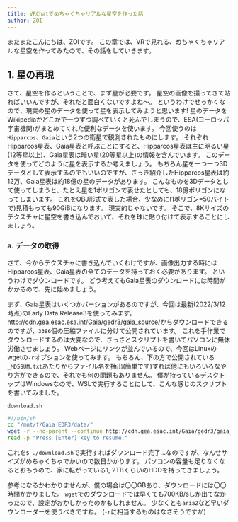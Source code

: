 ```yaml
---
title: VRChatでめちゃくちゃリアルな星空を作った話
author: ZOI
---
```


またまたこんにちは、ZOIです。
この章では、VRで見れる、めちゃくちゃリアルな星空を作ってみたので、その話をしていきます。

## 1. 星の再現

さて、星空を作るということで、まず星が必要です。
星空の画像を撮ってきて貼ればいいんですが、それだと面白くないですよね〜。
というわけでせっかくなので、現実の星のデータを使って星を表示してみようと思います!
星のデータをWikipediaかどこかで一つずつ調べていくと死んでしまうので、ESA(ヨーロッパ宇宙機関)がまとめてくれた便利なデータを使います。
今回使うのは`Hipparcos`、`Gaia`という2つの衛星で観測されたものにします。
それぞれHipparcos星表、Gaia星表と呼ぶことにすると、Hipparcos星表は主に明るい星(12等星以上)、Gaia星表は暗い星(20等星以上)の情報を含んでいます。
このデータを使ってどのように星を表示するか考えましょう。
もちろん星を一つ一つ3Dデータとして表示するのでもいいのですが、さっき紹介したHipparcos星表は約12万、Gaia星表は約18億の星のデータがあります。
こんなものを3Dデータとして使ってしまうと、たとえ星を1ポリゴンで表せたとしても、18億ポリゴンになってしまいます。
これをOBJ形式で表した場合、少なめに(1ポリゴン=50バイトで)見積もっても90GiBになります。
現実的じゃないです。
そこで、8Kサイズのテクスチャに星空を書き込んでおいて、それを球に貼り付けて表示することにしましょう。

### a. データの取得

さて、今からテクスチャに書き込んでいくわけですが、画像出力する時にはHipparcos星表、Gaia星表の全てのデータを持っておく必要があります。
というわけでダウンロードです。
どう考えてもGaia星表のダウンロードには時間がかかるので、先に始めましょう。

まず、Gaia星表はいくつかバーションがあるのですが、今回は最新(2022/3/12時点)のEarly Data Release3を使ってみます。
<http://cdn.gea.esac.esa.int/Gaia/gedr3/gaia_source/>からダウンロードできるのですが、`3386`個の圧縮ファイルに分けて公開されています。
これを手作業でダウンロードするのは大変なので、さっさとスクリプトを書いてパソコンに無休労働させましょう。
Webページにリンクが並んでいるので、今回はLinuxのwgetの`-r`オプションを使ってみます。
もちろん、下の方で公開されている`_MD5SUM.txt`あたりからファイル名を抽出(簡単です)すれば他にもいろいろなやり方ができるので、それでも何の問題もありません。
僕が持っているデスクトップはWindowsなので、WSLで実行することにして、こんな感じのスクリプトを書いてみました。

`download.sh`

```bash
#!/bin/sh
cd "/mnt/f/Gaia EDR3/data/"
wget -r --no-parent --continue http://cdn.gea.esac.int/Gaia/gedr3/gaia_source/
read -p "Press [Enter] key to resume."
```

これを`$ ./download.sh`で実行すればダウンロード完了...なのですが、なんせサイズがめちゃくちゃでかいので数日かかります。
パソコンの容量も足りなくなるとおもうので、家に転がっている1, 2TBくらいのHDDを持ってきましょう。

参考になるかわかりませんが、僕の場合は〇〇GBあり、ダウンロードには〇〇時間かかりました。
`wget`でのダウンロードでは早くても700KB/sしか出てなかったので、設定がおかしかったのかもしれません。
少なくとも`aria2`など早いダウンローダーを使うべきですね。
(`-r`に相当するものはなさそうですが)
